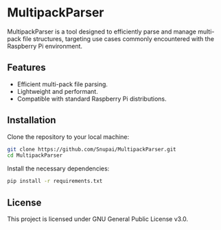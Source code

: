 # MultipackParser

MultipackParser is a tool designed to efficiently parse and manage multi-pack file structures, targeting use cases commonly encountered with the Raspberry Pi environment.

## Features

- Efficient multi-pack file parsing.
- Lightweight and performant.
- Compatible with standard Raspberry Pi distributions.

## Installation

Clone the repository to your local machine:

```bash
git clone https://github.com/Snupai/MultipackParser.git
cd MultipackParser
```

Install the necessary dependencies:

```bash
pip install -r requirements.txt
```

## License

This project is licensed under GNU General Public License v3.0.
